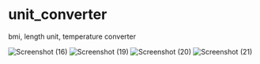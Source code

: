 # unit_converter
bmi, length unit, temperature converter

![Screenshot (16)](https://github.com/user-attachments/assets/73287b8d-e7d9-42f6-b1e9-976ff676a9a7)
![Screenshot (19)](https://github.com/user-attachments/assets/1540fecd-f363-48d2-8a06-de1be2c044cf)
![Screenshot (20)](https://github.com/user-attachments/assets/bb495d87-2c24-4fda-9597-1efb61252b6a)
![Screenshot (21)](https://github.com/user-attachments/assets/868b115e-7b06-4d36-b6c2-f85ece2c8988)
